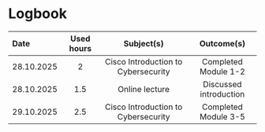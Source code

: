 # Logbook

| Date  | Used hours | Subject(s) |  Outcome(s) |
| :---         |     :---:      |     :---:      |     :---:      |
| 28.10.2025 | 2 | Cisco Introduction to Cybersecurity  | Completed Module 1-2 |
| 28.10.2025 | 1.5 | Online lecture | Discussed introduction  |
| 29.10.2025 | 2.5 | Cisco Introduction to Cybersecurity  | Completed Module 3-5 |
